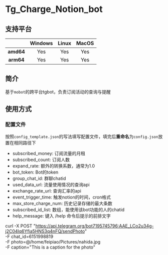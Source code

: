 # Tg_Charge_Notion_bot

## 支持平台

|           | Windows | Linux | MacOS |
| :-------: | :-----: | :---: | :---: |
| **amd64** |   Yes   |  Yes  |  Yes  |
| **arm64** |   Yes   |  Yes  |  Yes  |


## 简介
基于`mobot`的跨平台tgbot，负责订阅活动的查询与提醒

## 使用方式

### 配置文件
按照`config_template.json`的写法填写配置文件，填完后**重命名**为`config.json`放置在相同路径下

- subscribed_money: 订阅流量的月租
- subscribed_count: 订阅人数
- expand_rate: 额外的转换系数，通常为1.0
- bot_token: Bot的token
- group_chat_id: 群聊chatid
- used_data_url: 流量使用情况的查询api
- exchange_rate_url: 查询汇率的api
- event_trigger_time: 触发notion的时间，cron格式
- max_store_charge_num: 历史记录存储的最大条数
- subscribed_id_list: 数组，能使用该bot功能的人的chatid
- help_message: 键入 /help 命令后提示的前排文字


curl -X POST "https://api.telegram.org/bot7195745796:AAE_LCo2u34g-j2C04lq6Yfia5HNS3q4nFQ/sendPhoto" \
     -F chat_id=6151998819 \
     -F photo=@/home/feipiao/Pictures/nahida.jpg \
     -F caption="This is a caption for the photo"
